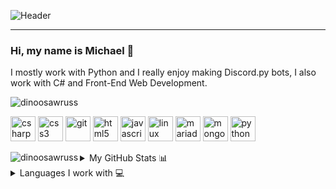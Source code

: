 ![Header](https://i.imgur.com/iMep4aP.png)

---
### Hi, my name is Michael 👋
I mostly work with Python and I really enjoy making Discord.py bots, I also work with C# and Front-End Web Development.


<img src="https://komarev.com/ghpvc/?username=dinoosawruss" alt="dinoosawruss" /> 
<p align="left"><img src="https://devicons.github.io/devicon/devicon.git/icons/csharp/csharp-original.svg" alt="csharp" width="40" height="40"/> <img src="https://devicons.github.io/devicon/devicon.git/icons/css3/css3-original-wordmark.svg" alt="css3" width="40" height="40"/> <img src="https://www.vectorlogo.zone/logos/git-scm/git-scm-icon.svg" alt="git" width="40" height="40"/> <img src="https://devicons.github.io/devicon/devicon.git/icons/html5/html5-original-wordmark.svg" alt="html5" width="40" height="40"/> <img src="https://devicons.github.io/devicon/devicon.git/icons/javascript/javascript-original.svg" alt="javascript" width="40" height="40"/> <img src="https://devicons.github.io/devicon/devicon.git/icons/linux/linux-original.svg" alt="linux" width="40" height="40"/> <img src="https://www.vectorlogo.zone/logos/mariadb/mariadb-icon.svg" alt="mariadb" width="40" height="40"/> <img src="https://devicons.github.io/devicon/devicon.git/icons/mongodb/mongodb-original-wordmark.svg" alt="mongodb" width="40" height="40"/> <img src="https://devicons.github.io/devicon/devicon.git/icons/python/python-original.svg" alt="python" width="40" height="40"/></p><p><img align="left" src="https://github-readme-stats.vercel.app/api/top-langs/?username=dinoosawruss&layout=compact&hide=html" alt="dinoosawruss" /></p>

<details>
  <summary>My GitHub Stats 📊</summary>
  ![GitHub Stats](https://github-readme-stats.vercel.app/api?username=Dinoosawruss&count_private=true&show_icons=true)
</details>

<details>
  <summary>Languages I work with 💻</summary>
  *This is based purely on GitHub repositories*
  ![Top Languages](https://github-readme-stats.vercel.app/api/top-langs/?username=Dinoosawruss&layout=compact)
</details>
